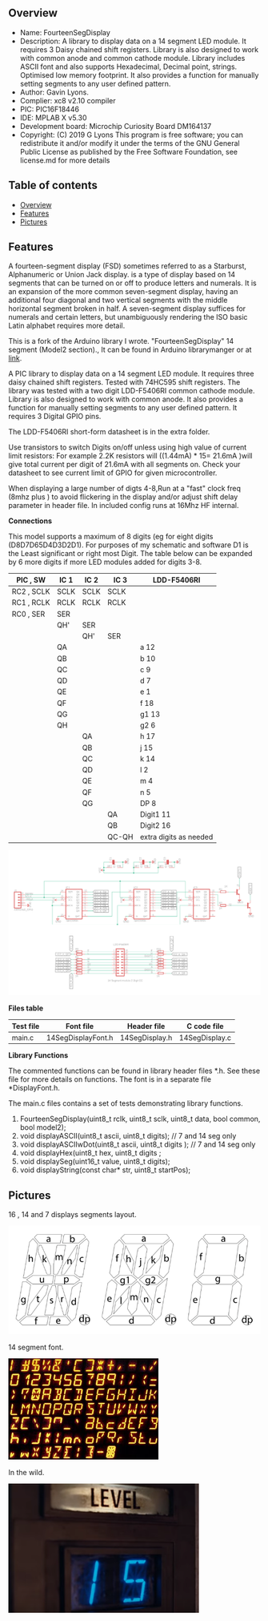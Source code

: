 
Overview
--------------------------------------------
* Name: FourteenSegDisplay
* Description: A  library to display data on a 14 segment LED module.
It requires 3 Daisy chained shift registers.
Library is also designed to work with common anode and common cathode module.
Library includes ASCII font and also supports Hexadecimal, Decimal point, strings.
Optimised low memory footprint. It also provides a function for manually setting
segments to any user defined pattern. 
* Author: Gavin Lyons.
* Complier: xc8 v2.10 compiler
* PIC: PIC16F18446
* IDE:  MPLAB X v5.30
* Development board: Microchip Curiosity Board DM164137
* Copyright: (C) 2019 G Lyons This program is free software; 
you can redistribute it and/or modify it under the terms of the GNU General Public License 
as published by the Free Software Foundation, see license.md for more details

Table of contents
---------------------------

  * [Overview](#overview)
  * [Features](#features)
  * [Pictures](#pictures)


Features
----------------------
A fourteen-segment display (FSD) sometimes referred to as a Starburst, Alphanumeric or Union Jack display.
is a type of display based on 14 segments that can be turned on or off to produce letters and numerals.
It is an expansion of the more common seven-segment display, having an additional four diagonal and 
two vertical segments with the middle horizontal segment broken in half. 
A seven-segment display suffices for numerals and certain letters, 
but unambiguously rendering the ISO basic Latin alphabet requires more detail. 


This is a fork of the Arduino library I wrote. 
"FourteenSegDisplay" 14 segment (Model2 section).,
It can be found in Arduino librarymanger or at [link](https://github.com/gavinlyonsrepo/FourteenSegDisplay).

A PIC library to display data on a 14 segment LED module.
It requires three daisy chained shift registers.
Tested with 74HC595 shift registers.
The library was tested with a two digit LDD-F5406RI common cathode module.
Library is also designed to work with common anode. It also provides a function for manually setting
segments to any user defined pattern. It requires 3 Digital GPIO pins.

The LDD-F5406RI short-form datasheet is in the extra folder.

Use transistors to switch Digits on/off unless using high value of 
current limit resistors: For example 2.2K resistors will ((1.44mA) * 15= 21.6mA )will 
give total current per digit of 21.6mA with all segments on. Check your datasheet to see current limit
of GPIO for given microcontroller. 

When displaying a large number of digts 4-8,Run at a "fast" clock freq (8mhz plus ) 
to avoid flickering in the display and/or adjust shift delay parameter
in header file. In included config runs at 16Mhz HF internal.

**Connections**

This model supports a  maximum of 8 digits (eg for eight digits (D8D7D65D4D3D2D1). 
For purposes of my schematic and software D1
is the Least significant or right most Digit. 
The table below can be expanded by 6 more digits if more LED modules added
for digits 3-8. 

| PIC , SW | IC 1 | IC 2 | IC 3 | LDD-F5406RI | 
| ---  | --- | --- | --- | --- | 
| RC2 , SCLK | SCLK  | SCLK | SCLK |  |
| RC1 , RCLK | RCLK  | RCLK | RCLK |  |
| RC0 , SER | SER  |  |   |   |
|    | QH'  | SER  |  |   |
|    |   |  QH' | SER |   |
|   | QA |    |     | a 12 |
|   | QB |    |     | b 10 |
|   | QC |    |     | c 9 |
|   | QD |    |     | d 7 |
|   | QE |    |     | e 1 |
|   | QF |    |     | f 18 |
|   | QG |    |     | g1 13 |
|   | QH |    |     |  g2 6 |
|   |    | QA |     | h 17 |
|   |    | QB |     | j 15 |
|   |    | QC |     | k 14 |
|   |    | QD |     | l 2  |
|   |    | QE |     | m 4 |
|   |    | QF |     | n 5 |
|   |    | QG |     | DP 8 |
|   |    |    | QA  | Digit1 11 |
|   |    |    | QB  | Digit2 16 |
|   |    |    | QC-QH | extra digits as needed |

![ schematic ](https://github.com/gavinlyonsrepo/FourteenSegDisplay/blob/master/extra/image/14segModel2.png)


**Files table**

| Test file | Font file | Header file | C code file |
| --- | --- | --- |  --- | 
| main.c | 14SegDisplayFont.h | 14SegDisplay.h | 14SegDisplay.c |


**Library Functions**

The commented functions can be found in library header files *.h.
See these file for more details on functions.
The font is in a separate file *DisplayFont.h.

The main.c files contains a set of tests demonstrating library functions.

1. FourteenSegDisplay(uint8_t rclk, uint8_t sclk, uint8_t data, bool common, bool model2);
2. void displayASCII(uint8_t ascii, uint8_t digits);  // 7 and 14 seg only 
3. void displayASCIIwDot(uint8_t ascii, uint8_t digits ); //  7 and 14 seg only 
4. void displayHex(uint8_t hex, uint8_t digits ;
5. void displaySeg(uint16_t value, uint8_t digits);
6. void displayString(const char* str, uint8_t startPos); 

Pictures
------------------------------

16 , 14 and 7 displays segments layout.

![ layout ](https://github.com/gavinlyonsrepo/FourteenSegDisplay/blob/master/extra/image/14seg2.png)

14 segment font.

![ font ](https://github.com/gavinlyonsrepo/FourteenSegDisplay/blob/master/extra/image/14seg5.jpg)

In the wild.

![ module ](https://github.com/gavinlyonsrepo/FourteenSegDisplay/blob/master/extra/image/14seg4.jpg)

